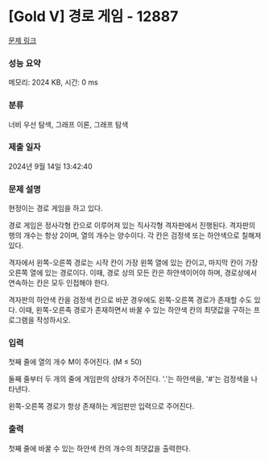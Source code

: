 # [Gold V] 경로 게임 - 12887 

[문제 링크](https://www.acmicpc.net/problem/12887) 

### 성능 요약

메모리: 2024 KB, 시간: 0 ms

### 분류

너비 우선 탐색, 그래프 이론, 그래프 탐색

### 제출 일자

2024년 9월 14일 13:42:40

### 문제 설명

<p>현정이는 경로 게임을 하고 있다.</p>

<p>경로 게임은 정사각형 칸으로 이루어져 있는 직사각형 격자판에서 진행된다. 격자판의 행의 개수는 항상 2이며, 열의 개수는 양수이다. 각 칸은 검정색 또는 하얀색으로 칠해져 있다.</p>

<p>격자에서 왼쪽-오른쪽 경로는 시작 칸이 가장 왼쪽 열에 있는 칸이고, 마지막 칸이 가장 오른쪽 열에 있는 경로이다. 이때, 경로 상의 모든 칸은 하얀색이어야 하며, 경로상에서 연속하는 칸은 모두 인접해야 한다.</p>

<p>격자판의 하얀색 칸을 검정색 칸으로 바꾼 경우에도 왼쪽-오른쪽 경로가 존재할 수도 있다. 이때, 왼쪽-오른족 경로가 존재하면서 바꿀 수 있는 하얀색 칸의 최댓값을 구하는 프로그램을 작성하시오.</p>

### 입력 

 <p>첫째 줄에 열의 개수 M이 주어진다. (M ≤ 50)</p>

<p>둘째 줄부터 두 개의 줄에 게임판의 상태가 주어진다. '.'는 하얀색을, '#'는 검정색을 나타낸다.</p>

<p>왼쪽-오른쪽 경로가 항상 존재하는 게임판만 입력으로 주어진다.</p>

### 출력 

 <p>첫째 줄에 바꿀 수 있는 하얀색 칸의 개수의 최댓값을 출력한다.</p>

